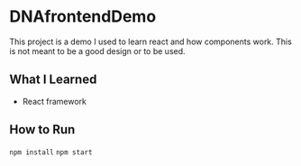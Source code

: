 # DNAfrontendDemo
This project is a demo I used to learn react and how components work. This is not meant to be a good design or to be used.

## What I Learned
- React framework

## How to Run
`npm install`
`npm start`
